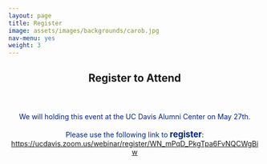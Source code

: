 ```yaml
---
layout: page
title: Register
image: assets/images/backgrounds/carob.jpg
nav-menu: yes
weight: 3
---
```


<!-- Main -->
<div id="main" class="alt">

<!-- One -->
<section id="one">
<div class="inner">
<center>
		<header class="major">
			<h1>Register to Attend</h1>
		</header>
</center>



<!-- Content -->

<p style="text-align:center;color:#002285">
We will holding this event at the UC Davis Alumni Center on May 27th. 
<br> <br>
Please use the following link to <b style="font-size:120%;">register</b>: 
<br>
<a href =  "https://ucdavis.zoom.us/webinar/register/WN_mPqD_PkgTpa6FvNQCWgBiw"> https://ucdavis.zoom.us/webinar/register/WN_mPqD_PkgTpa6FvNQCWgBiw </a> 
</p>




